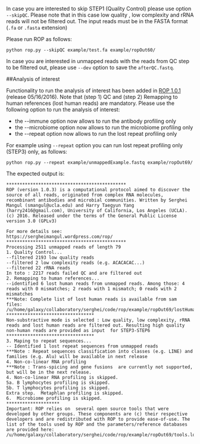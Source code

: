 In case you are interested to skip STEP1 (Quality Control) please use option `--skipQC`. Please note that in this case low quality , low complexity and rRNA reads will not be filtered out. The input reads must be in the FASTA format (`.fa`  or `.fasta` extension)

Please run ROP as follows:

```
python rop.py --skipQC example/test.fa example/ropOut60/
```


In case you are interested in unmapped reads with the reads from QC step to be filtered out, please use `--dev` option to save the `afterQC.fastq`.  

##Analysis of interest 

Functionality to run the analysis of interest has been added in [ROP  1.0.1](https://sourceforge.net/projects/rop2/files/) (release 05/16/2016). Note that (step 1) QC and  (step 2) Remapping to human references (lost human reads) are mandatory. Please use the following option to run the analysis of interest:

* the --immune option now allows to run the antibody profiling only
* the --microbiome option now allows to run the microbiome profiling only
* the --repeat option now allows to run the lost repeat profiling only

For example using `--repeat` option you can run lost repeat profiling only (STEP3) only, as follows:

```
python rop.py --repeat example/unmappedExample.fastq example/ropOut69/
```

The expected output is:

```
*********************************************
ROP (version 1.0.3) is a computational protocol aimed to discover the source of all reads, originated from complex RNA molecules, recombinant antibodies and microbial communities. Written by Serghei Mangul (smangul@ucla.edu) and Harry Taegyun Yang (harry2416@gmail.com), University of California, Los Angeles (UCLA). (c) 2016. Released under the terms of the General Public License version 3.0 (GPLv3)

For more details see:
https://sergheimangul.wordpress.com/rop/
*********************************************
Processing 2511 unmapped reads of length 79
1. Quality Control...
--filtered 2193 low quality reads
--filtered 2 low complexity reads (e.g. ACACACAC...)
--filtered 22 rRNA reads
In toto : 2217 reads failed QC and are filtered out
2. Remapping to human references...
--identified 6 lost human reads from unmapped reads. Among those: 4 reads with 0 mismatches; 2 reads with 1 mismatch; 0 reads with 2 mismatches
***Note: Complete list of lost human reads is available from sam files: /u/home/galaxy/collaboratory/serghei/code/rop/example/ropOut69/lostHumanReads/unmappedExample_genome.sam,/u/home/galaxy/collaboratory/serghei/code/rop/example/ropOut69/lostHumanReads/unmappedExample_transcriptome.sam
*********************************
Non-substractive mode is selected : Low quality, low complexity, rRNA reads and lost human reads are filtered out. Resulting high quality non-human reads are provided as input  for STEP3-STEP6
*********************************
3. Maping to repeat sequences...
-- Identified 1 lost repeat sequences from unmapped reads
***Note : Repeat sequences classification into classes (e.g. LINE) and families (e.g. Alu) will be available in next release
4. Non-co-linear RNA profiling
***Note : Trans-spicing and gene fusions  are currently not supported, but will be in the next release.
4. Non-co-linear RNA profiling is skipped.
5a. B lymphocytes profiling is skipped.
5b. T lymphocytes profiling is skipped.
Extra step.  Metaphlan profiling is skipped.
6.  Microbiome profiling is skipped.
********************
Important: ROP relies on  several open source tools that were developed by other groups. These components are (c) their respective developers and are redistributed with ROP to provide ease-of-use. The list of the tools used by ROP and the parameters/reference databases are provided here: /u/home/galaxy/collaboratory/serghei/code/rop/example/ropOut69/tools.log 
```